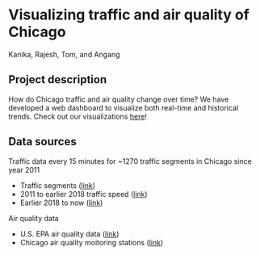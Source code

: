 # Visualizing traffic and air quality of Chicago

Kanika, Rajesh, Tom, and Angang

## Project description

How do Chicago traffic and air quality change over time? We have developed a web dashboard to visualize both real-time and historical trends. Check out our visualizations [here](https://chicago-traffic.herokuapp.com/)!

## Data sources

Traffic data every 15 minutes for ~1270 traffic segments in Chicago since year 2011

- Traffic segments ([link](https://data.cityofchicago.org/Transportation/Chicago-Traffic-Tracker-Congestion-Estimates-by-Se/n4j6-wkkf))
- 2011 to earlier 2018 traffic speed ([link](https://data.cityofchicago.org/Transportation/Chicago-Traffic-Tracker-Historical-Congestion-Esti/77hq-huss))
- Earlier 2018 to now ([link](https://data.cityofchicago.org/Transportation/Chicago-Traffic-Tracker-Historical-Congestion-Esti/sxs8-h27x))

Air quality data

- U.S. EPA air quality data ([link](https://aqs.epa.gov/aqsweb/documents/ramltohtml.html#rawData_get))
- Chicago air quality moitoring stations ([link](http://aqicn.org/city/usa/illinois/chi_com/))
